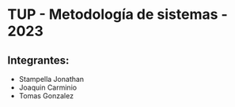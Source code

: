 # TUP - Metodología de sistemas - 2023

## Integrantes:
* Stampella Jonathan
* Joaquin Carminio
* Tomas Gonzalez